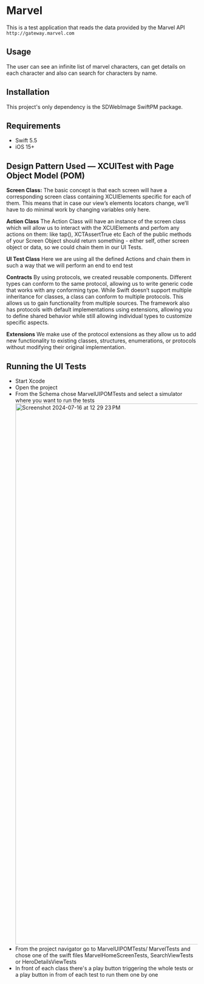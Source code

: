 #  Marvel

This is a test application that reads the data provided by the Marvel API `http://gateway.marvel.com`

## Usage

The user can see an infinite list of marvel characters, can get details on each character and also can search for characters by name.

## Installation
This project's only dependency is the SDWebImage SwiftPM package.

## Requirements
- Swift 5.5
- iOS 15+

##   Design Pattern Used  — XCUITest with Page Object Model (POM)

**Screen Class:**
The basic concept is that each screen will have a corresponding screen class containing XCUIElements specific for each of them. This means that in case our  view’s elements locators change, we’ll have to do minimal work by changing variables only here. 

**Action Class**
 The Action Class will have an instance of the screen class which will allow us to interact with the XCUIElements and perfom any actions on them: like tap(), XCTAssertTrue etc
 Each of the public methods of your Screen Object should return something - either self, other screen object or data, so we could chain them in our UI Tests.

**UI Test Class**
Here we are using all the defined Actions and chain them in such a way that we will perform an end to end test

**Contracts**
 By using protocols, we created reusable components. Different types can conform to the same protocol, allowing us to write generic code that works with any conforming type. While Swift doesn’t support multiple inheritance for classes, a class can conform to multiple protocols. This allows us to gain functionality from multiple sources.
 The framework also has protocols with default implementations using extensions, allowing you to define shared behavior while still allowing individual types to customize specific aspects.

**Extensions**
We make use of the protocol extensions as they allow us to add new functionality to existing classes, structures, enumerations, or protocols without modifying their original implementation. 


## Running the UI Tests

- Start Xcode
- Open the project
- From the Schema chose MarvelUIPOMTests and select a simulator where you want to run the tests
  <img width="1423" alt="Screenshot 2024-07-16 at 12 29 23 PM" src="https://github.com/user-attachments/assets/2df714a7-9f3e-4339-95cd-a811ce8aa2ae">
- From the project navigator go to MarvelUIPOMTests/ MarvelTests and chose one of the swift files MarvelHomeScreenTests, SearchViewTests or HeroDetailsViewTests
- In front of each class there's a play button triggering the whole tests or a play button in from of each test to run them one by one
  
